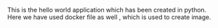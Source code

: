 
This is the hello world application which has been created in python. </br>Here we have used docker file as well , which is used to create image.

